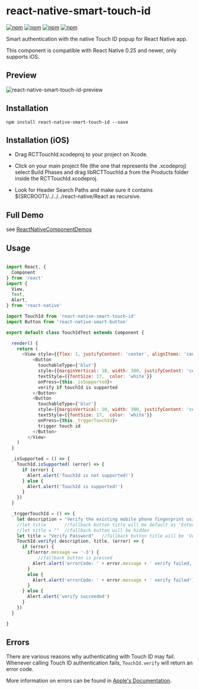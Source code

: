# react-native-smart-touch-id

[![npm](https://img.shields.io/npm/v/react-native-smart-touch-id.svg)](https://www.npmjs.com/package/react-native-smart-touch-id)
[![npm](https://img.shields.io/npm/dm/react-native-smart-touch-id.svg)](https://www.npmjs.com/package/react-native-smart-touch-id)
[![npm](https://img.shields.io/npm/dt/react-native-smart-touch-id.svg)](https://www.npmjs.com/package/react-native-smart-touch-id)
[![npm](https://img.shields.io/npm/l/react-native-smart-touch-id.svg)](https://github.com/react-native-component/react-native-smart-touch-id/blob/master/LICENSE)

Smart authentication with the native Touch ID popup for React Native app.

This component is compatible with React Native 0.25 and newer, only supports iOS.

## Preview

![react-native-smart-touch-id-preview][1]

## Installation

```
npm install react-native-smart-touch-id --save
```

## Installation (iOS)

* Drag RCTTouchId.xcodeproj to your project on Xcode.

* Click on your main project file (the one that represents the .xcodeproj) select Build Phases and drag libRCTTouchId.a from the Products folder inside the RCTTouchId.xcodeproj.

* Look for Header Search Paths and make sure it contains $(SRCROOT)/../../../react-native/React as recursive.

## Full Demo

see [ReactNativeComponentDemos][0]

## Usage

```js

import React, {
  Component
} from 'react'
import {
  View,
  Text,
  Alert,
} from 'react-native'

import TouchId from 'react-native-smart-touch-id'
import Button from 'react-native-smart-button'

export default class TouchIdTest extends Component {

  render() {
    return (
      <View style={{flex: 1, justifyContent: 'center', alignItems: 'center', }}>
          <Button
            touchableType={'blur'}
            style={{marginVertical: 10, width: 300, justifyContent: 'center', height: 40, backgroundColor: 'red', borderRadius: 3, borderWidth: StyleSheet.hairlineWidth, borderColor: 'red', justifyContent: 'center',}}
            textStyle={{fontSize: 17,  color: 'white'}}
            onPress={this._isSupported}>
            verify if touchId is supported
          </Button>
          <Button
            touchableType={'blur'}
            style={{marginVertical: 10, width: 300, justifyContent: 'center', height: 40, backgroundColor: 'red', borderRadius: 3, borderWidth: StyleSheet.hairlineWidth, borderColor: 'red', justifyContent: 'center',}}
            textStyle={{fontSize: 17,  color: 'white'}}
            onPress={this._trggerTouchId}>
            trigger touch id
          </Button>
        </View>
    )
  }

  _isSupported = () => {
    TouchId.isSupported( (error) => {
      if (error) {
        Alert.alert('TouchId is not supported!')
      } else {
        Alert.alert('TouchId is supported!')
      }
    })
  }

  _trggerTouchId = () => {
    let description = 'Verify the existing mobile phone fingerprint using the home key'
    //let title       //fallback button title will be default as 'Enter Password'(localized)
    //let title = ""  //fallback button will be hidden
    let title = "Verify Password"   //fallback button title will be 'Verify Password'(unlocalized)
    TouchId.verify( description, title, (error) => {
      if (error) {
        if(error.message == '-3') {
            //fallback button is pressed
          Alert.alert('errorCode: ' + error.message + ' verify failed, user wants to ' + title)
        }
        else {
          Alert.alert('errorCode: ' + error.message + ' verify failed')
        }
      } else {
        Alert.alert('verify succeeded')
      }
    })
  }

}

```

## Errors

There are various reasons why authenticating with Touch ID may fail.
Whenever calling Touch ID authentication fails, `TouchId.verify` will return an error code.

More information on errors can be found in [Apple's Documentation][2].

[0]: https://github.com/cyqresig/ReactNativeComponentDemos
[1]: http://cyqresig.github.io/img/react-native-smart-touch-id-preview-v1.0.2.gif
[2]: https://developer.apple.com/library/prerelease/ios/documentation/LocalAuthentication/Reference/LAContext_Class/index.html#//apple_ref/c/tdef/LAError